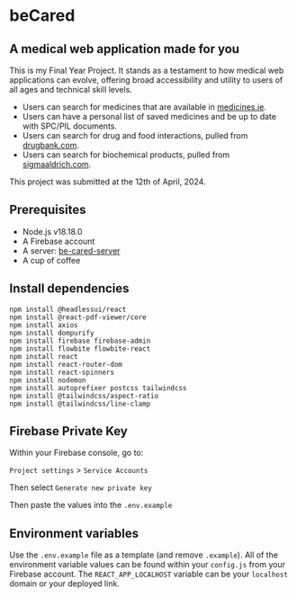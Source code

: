 # beCared
## A medical web application made for you

This is my Final Year Project. It stands as a testament to how medical web applications can evolve, offering broad accessibility and utility to users of all ages and technical skill levels.

- Users can search for medicines that are available in [medicines.ie](https://www.medicines.ie).
- Users can have a personal list of saved medicines and be up to date with SPC/PIL documents.
- Users can search for drug and food interactions, pulled from [drugbank.com](https://go.drugbank.com).
- Users can search for biochemical products, pulled from [sigmaaldrich.com](https://www.sigmaaldrich.com/IE/en).


This project was submitted at the 12th of April, 2024.

## Prerequisites
- Node.js v18.18.0
- A Firebase account
- A server: [be-cared-server](https://github.com/Hyper-TH/be-cared-server)
- A cup of coffee

## Install dependencies
```
npm install @headlessui/react
npm install @react-pdf-viewer/core
npm install axios
npm install dompurify
npm install firebase firebase-admin
npm install flowbite flowbite-react
npm install react
npm install react-router-dom
npm install react-spinners
npm install nodemon
npm install autoprefixer postcss tailwindcss
npm install @tailwindcss/aspect-ratio
npm install @tailwindcss/line-clamp
```

## Firebase Private Key
Within your Firebase console, go to:

`Project settings` > `Service Accounts`

Then select `Generate new private key`

Then paste the values into the `.env.example`

## Environment variables
Use the `.env.example` file as a template (and remove `.example`). All of the environment variable values can be found within your `config.js` from your Firebase account. The `REACT_APP_LOCALHOST` variable can be your `localhost` domain or your deployed link.
